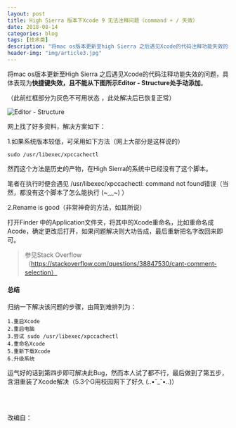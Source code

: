 ```yaml
---
layout: post
title: High Sierra 版本下Xcode 9 无法注释问题（command + / 失效）
date: 2018-08-14
categories: blog
tags: [技术类]
description: "将mac os版本更新至high Sierra 之后遇见Xcode的代码注释功能失效的问题，具体表现为快捷键失效，且不能从下图所示Editor - Structure处手动添加"
header-img: "img/article3.jpg"
---
```


将mac os版本更新至High Sierra 之后遇见Xcode的代码注释功能失效的问题，具体表现为**快捷键失效，且不能从下图所示Editor - Structure处手动添加**。

（此前红框部分为灰色不可用状态 ，此处解决后已恢复正常）

![Editor - Structure](http://ovfvfmquv.bkt.clouddn.com/image-20180814104056976.png)



网上找了好多资料，解决方案如下：

1.如果系统版本较低，可采用如下方法（网上大部分是这样说的）

```
sudo /usr/libexec/xpccachectl
```

然而这个方法是历史的产物，在High Sierra的系统中已经没有了这个脚本。

笔者在执行时便会遇见 /usr/libexec/xpccachectl: command not found错误（当然，都没有这个脚本了怎么能执行  (~﹏~) ）

2.Rename is good（非常神奇的方法，如其所说）

打开Finder 中的Application文件夹，将其中的Xcode重命名，比如重命名成Acode，确定更改后打开，如果问题解决则大功告成，最后重新把名字改回来即可。

> 参见Stack Overflow（https://stackoverflow.com/questions/38847530/cant-comment-selection）

#### 总结

归纳一下解决该问题的步骤，由简到难排列为：

```
1.重启Xcode
2.重启电脑
3.尝试 sudo /usr/libexec/xpccachectl
4.重命名Xcode
5.重新下载Xcode
6.升级系统
```

运气好的话到第四步即可解决此Bug，然而本人试了都不行，最后做到了第五步，含泪重装了Xcode解决（5.3个G用校园网下了好久 (..•˘_˘•..)）

<br>

<br>

改编自：

[Stack Overflow中的相关问题1]: https://stackoverflow.com/questions/47101437/
[Stack Overflow中的相关问题2]: https://stackoverflow.com/questions/38847530/cant-comment-selection
[原鸣清的简书]: https://www.jianshu.com/p/4494fb458edb
[okerivy的简书]: https://www.jianshu.com/p/e4b8aff61250

